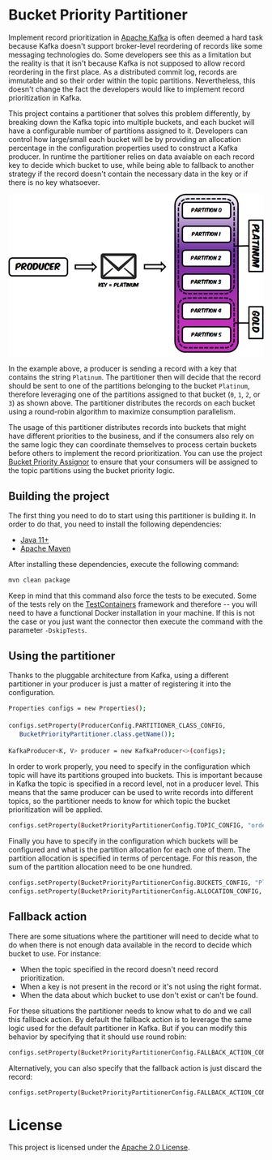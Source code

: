# Bucket Priority Partitioner

Implement record prioritization in [Apache Kafka](https://kafka.apache.org) is often deemed a hard task because Kafka doesn't support broker-level reordering of records like some messaging technologies do.
Some developers see this as a limitation but the reality is that it isn't because Kafka is not supposed to allow record reordering in the first place.
As a distributed commit log, records are immutable and so their order within the topic partitions.
Nevertheless, this doesn't change the fact the developers would like to implement record prioritization in Kafka.

This project contains a partitioner that solves this problem differently, by breaking down the Kafka topic into multiple buckets, and each bucket will have a configurable number of partitions assigned to it.
Developers can control how large/small each bucket will be by providing an allocation percentage in the configuration properties used to construct a Kafka producer.
In runtime the partitioner relies on data avaiable on each record key to decide which bucket to use, while being able to fallback to another strategy if the record doesn't contain the necessary data in the key or if there is no key whatsoever.

<img src="images/high-level-overview.png" align="center" />

In the example above, a producer is sending a record with a key that contains the string `Platinum`.
The partitioner then will decide that the record should be sent to one of the partitions belonging to the bucket `Platinum`, therefore leveraging one of the partitions assigned to that bucket (`0`, `1`, `2`, or `3`) as shown above.
The partitioner distributes the records on each bucket using a round-robin algorithm to maximize consumption parallelism.

The usage of this partitioner distributes records into buckets that might have different priorities to the business, and if the consumers also rely on the same logic they can coordinate themselves to process certain buckets before others to implement the record prioritization.
You can use the project [Bucket Priority Assignor](https://github.com/riferrei/bucket-priority-assignor) to ensure that your consumers will be assigned to the topic partitions using the bucket priority logic.

## Building the project

The first thing you need to do to start using this partitioner is building it. In order to do that, you need to install the following dependencies:

- [Java 11+](https://openjdk.java.net/)
- [Apache Maven](https://maven.apache.org/)

After installing these dependencies, execute the following command:

```bash
mvn clean package
```

Keep in mind that this command also force the tests to be executed. Some of the tests rely on the [TestContainers](https://www.testcontainers.org/) framework and therefore -- you will need to have a functional Docker installation in your machine.
If this is not the case or you just want the connector then execute the command with the parameter `-DskipTests`.

## Using the partitioner

Thanks to the pluggable architecture from Kafka, using a different partitioner in your producer is just a matter of registering it into the configuration.

```bash
Properties configs = new Properties();

configs.setProperty(ProducerConfig.PARTITIONER_CLASS_CONFIG,
   BucketPriorityPartitioner.class.getName());

KafkaProducer<K, V> producer = new KafkaProducer<>(configs);
```

In order to work properly, you need to specify in the configuration which topic will have its partitions grouped into buckets.
This is important because in Kafka the topic is specified in a record level, not in a producer level.
This means that the same producer can be used to write records into different topics, so the partitioner needs to know for which topic the bucket prioritization will be applied.


```bash
configs.setProperty(BucketPriorityPartitionerConfig.TOPIC_CONFIG, "orders");
```

Finally you have to specify in the configuration which buckets will be configured and what is the partition allocation for each one of them.
The partition allocation is specified in terms of percentage.
For this reason, the sum of the partition allocation need to be one hundred.


```bash
configs.setProperty(BucketPriorityPartitionerConfig.BUCKETS_CONFIG, "Platinum, Gold");
configs.setProperty(BucketPriorityPartitionerConfig.ALLOCATION_CONFIG, "70, 30");
```

## Fallback action

There are some situations where the partitioner will need to decide what to do when there is not enough data available in the record to decide which bucket to use. For instance:

* When the topic specified in the record doesn't need record prioritization.
* When a key is not present in the record or it's not using the right format.
* When the data about which bucket to use don't exist or can't be found.

For these situations the partitioner needs to know what to do and we call this fallback action.
By default the fallback action is to leverage the same logic used for the default partitioner in Kafka.
But if you can modify this behavior by specifying that it should use round robin:

```bash
configs.setProperty(BucketPriorityPartitionerConfig.FALLBACK_ACTION_CONFIG, "RoundRobin");
```

Alternatively, you can also specify that the fallback action is just discard the record:

```bash
configs.setProperty(BucketPriorityPartitionerConfig.FALLBACK_ACTION_CONFIG, "Discard");
```

# License

This project is licensed under the [Apache 2.0 License](./LICENSE).
